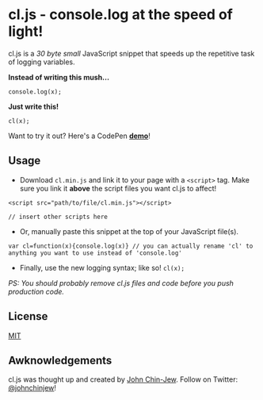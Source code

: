 # cl.js - console.log at the speed of light!
cl.js is a *30 byte small* JavaScript snippet that speeds up the repetitive task of logging variables.

**Instead of writing this mush...**
```
console.log(x);
```
**Just write this!**
```
cl(x);
```
Want to try it out? Here's a CodePen **[demo](http://codepen.io/johnchinjew/pen/NNjBYG)**!

## Usage
- Download `cl.min.js` and link it to your page with a `<script>` tag. Make sure you link it **above** the script files you want cl.js to affect!
```
<script src="path/to/file/cl.min.js"></script>

// insert other scripts here
```
- Or, manually paste this snippet at the top of your JavaScript file(s).
```
var cl=function(x){console.log(x)} // you can actually rename 'cl' to anything you want to use instead of 'console.log'
```
- Finally, use the new logging syntax; like so! `cl(x);`

*PS: You should probably remove cl.js files and code before you push production code.*

## License
[MIT](https://github.com/johnchinjew/cl.js/blob/master/LICENSE)

## Awknowledgements
cl.js was thought up and created by [John Chin-Jew](http://johnchinjew.com). Follow on Twitter: [@johnchinjew](http://twitter.com/johnchinjew)!
